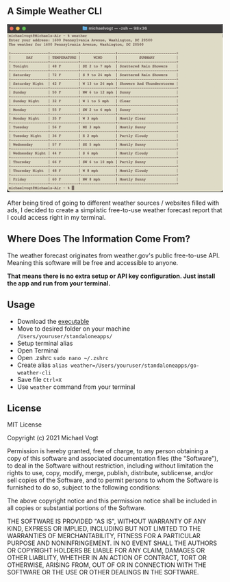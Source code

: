 ## A Simple Weather CLI

![go-weather-cli in action](https://github.com/mvogttech/go-weather-cli/blob/main/action.png?raw=true "The weather... in your terminal!")

After being tired of going to different weather sources / websites filled with ads, I decided to create a simplistic free-to-use weather forecast report that I could access right in my terminal.

## Where Does The Information Come From?

The weather forecast originates from weather.gov's public free-to-use API. Meaning this software will be free and accessible to anyone.

**That means there is no extra setup or API key configuration. Just install the app and run from your terminal.**

## Usage

- Download the [executable](https://github.com/mvogttech/go-weather-cli/releases/download/V1.0.1/go-weather-cli "Latest go-weather-cli release")
- Move to desired folder on your machine `/Users/youruser/standaloneapps/`
- Setup terminal alias
- Open Terminal
- Open .zshrc `sudo nano ~/.zshrc`
- Create alias `alias weather=/Users/youruser/standaloneapps/go-weather-cli`
- Save file `Ctrl+X`
- Use `weather` command from your terminal

## License

MIT License

Copyright (c) 2021 Michael Vogt

Permission is hereby granted, free of charge, to any person obtaining a copy
of this software and associated documentation files (the "Software"), to deal
in the Software without restriction, including without limitation the rights
to use, copy, modify, merge, publish, distribute, sublicense, and/or sell
copies of the Software, and to permit persons to whom the Software is
furnished to do so, subject to the following conditions:

The above copyright notice and this permission notice shall be included in all
copies or substantial portions of the Software.

THE SOFTWARE IS PROVIDED "AS IS", WITHOUT WARRANTY OF ANY KIND, EXPRESS OR
IMPLIED, INCLUDING BUT NOT LIMITED TO THE WARRANTIES OF MERCHANTABILITY,
FITNESS FOR A PARTICULAR PURPOSE AND NONINFRINGEMENT. IN NO EVENT SHALL THE
AUTHORS OR COPYRIGHT HOLDERS BE LIABLE FOR ANY CLAIM, DAMAGES OR OTHER
LIABILITY, WHETHER IN AN ACTION OF CONTRACT, TORT OR OTHERWISE, ARISING FROM,
OUT OF OR IN CONNECTION WITH THE SOFTWARE OR THE USE OR OTHER DEALINGS IN THE
SOFTWARE.
